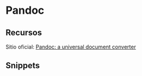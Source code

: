 # Pandoc

## Recursos
Sitio oficial: [Pandoc: a universal document converter](https://pandoc.org/)

## Snippets
